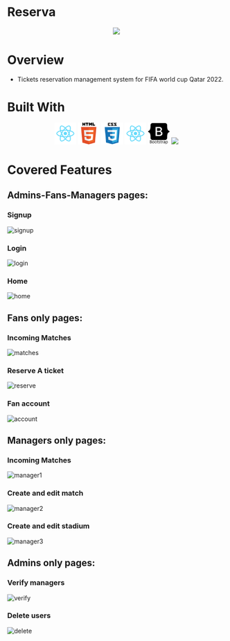 # Reserva

<div align="center" width="200px" height="200px">
<img src="https://user-images.githubusercontent.com/62337087/210157454-0b966441-4655-4b2c-b9f1-f417b9fdf3f6.jpg"/ width="200px">
</div>

# Overview

- Tickets reservation management system for FIFA world cup Qatar 2022.

# Built With

<div align="center">
<img src="https://raw.githubusercontent.com/github/explore/80688e429a7d4ef2fca1e82350fe8e3517d3494d/topics/react/react.png" alt="react" style="width: 50px">
<img src="https://raw.githubusercontent.com/github/explore/80688e429a7d4ef2fca1e82350fe8e3517d3494d/topics/html/html.png" alt="HTML" style="width: 50px">
<img src="https://raw.githubusercontent.com/github/explore/80688e429a7d4ef2fca1e82350fe8e3517d3494d/topics/css/css.png" alt="CSS" style="width: 50px">
<img src="https://raw.githubusercontent.com/github/explore/80688e429a7d4ef2fca1e82350fe8e3517d3494d/topics/react/react.png" alt="react" style="width: 50px">
<img src="https://raw.githubusercontent.com/devicons/devicon/master/icons/bootstrap/bootstrap-plain-wordmark.svg" alt="bootstrap" width="50"/>
<img src="https://cdn.jsdelivr.net/gh/devicons/devicon/icons/materialui/materialui-original.svg"  width="50" />
</div>

# Covered Features

## Admins-Fans-Managers pages:

### Signup

![signup](https://user-images.githubusercontent.com/59124058/210157144-67153c51-fcf0-480b-86d4-641e4276bcae.png)

### Login

![login](https://user-images.githubusercontent.com/59124058/210157145-0fae438a-6bc2-4390-b597-fc4bdef07bae.png)

### Home

![home](https://user-images.githubusercontent.com/59124058/210157163-c44e02b6-128d-4657-a552-736c0f87978d.png)

## Fans only pages:

### Incoming Matches

![matches](https://user-images.githubusercontent.com/59124058/210157166-716c354d-b9b0-4c4a-a17b-55b6e8ea4240.png)

### Reserve A ticket

![reserve](https://user-images.githubusercontent.com/59124058/210157168-75a27dca-11c1-437d-b860-49bf4b25192d.png)

### Fan account

![account](https://user-images.githubusercontent.com/59124058/210157186-b92e4359-c86c-4440-8a2b-c59e7feaed20.png)

## Managers only pages:

### Incoming Matches

![manager1](https://user-images.githubusercontent.com/59124058/210157229-a9e31933-63ba-4d0c-8897-d70f97924667.png)

### Create and edit match

![manager2](https://user-images.githubusercontent.com/59124058/210157231-606970f8-14cf-48e8-8d54-7379c2d30f94.png)

### Create and edit stadium

![manager3](https://user-images.githubusercontent.com/59124058/210157234-83f19c6b-b9a4-4358-84b9-942c6757c7cf.png)

## Admins only pages:

### Verify managers

![verify](https://user-images.githubusercontent.com/59124058/210157353-64c93b7d-e621-47b2-9809-abd0fc11d504.png)

### Delete users

![delete](https://user-images.githubusercontent.com/59124058/210157359-2ea8b00f-8487-4c92-9fa7-0e385a8c81f2.png)

